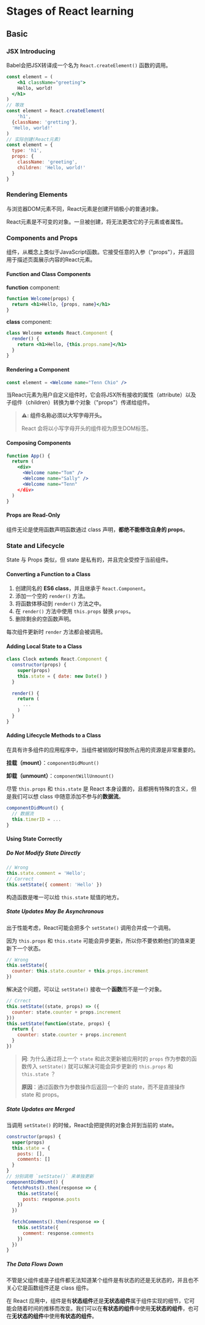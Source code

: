 # Stages of React learning

## Basic

### JSX Introducing

Babel会把JSX转译成一个名为 `React.createElement()` 函数的调用。

```jsx
const element = (
	<h1 className="greeting">
    Hello, world!
  </h1>
)
// 等效
const element = React.createElement(
	'h1',
  {className: 'gretting'},
  'Hello, world!'
)
// 实际创建(React元素)
const element = {
  type: 'h1',
  props: {
    className: 'greeting',
    children: 'Hello, world!'
  }
}
```



### Rendering Elements

与浏览器DOM元素不同，React元素是创建开销极小的普通对象。

React元素是不可变的对象。一旦被创建，将无法更改它的子元素或者属性。



### Components and Props

组件，从概念上类似于JavaScript函数。它接受任意的入参（"props"），并返回用于描述页面展示内容的React元素。

#### Function and Class Components

**function** component:

```jsx
function Welcome(props) {
  return <h1>Hello, {props, name}</h1>
}
```

**class** component:

```jsx
class Welcome extends React.Component {
  render() {
    return <h1>Hello, {this.props.name}</h1>
  }
}
```

#### Rendering a Component

```jsx
const element = <Welcome name="Tenn Chio" />
```

当React元素为用户自定义组件时，它会将JSX所有接收的属性（attribute）以及子组件（children）转换为单个对象（"props"）传递给组件。

> **⚠️: 组件名称必须以大写字母开头。**
>
> React 会将以小写字母开头的组件视为原生DOM标签。

#### Composing Components

```jsx
function App() {
  return (
  	<div>
      <Welcome name="Tom" />
      <Welcome name="Sally" />
      <Welcome name="Tenn"
    </div>
  )
}
```

#### Props are Read-Only

组件无论是使用函数声明函数通过 class 声明，**都绝不能修改自身的 props**。



### State and Lifecycle

State 与 Props 类似，但 state 是私有的，并且完全受控于当前组件。

#### Converting a Function to a Class

1. 创建同名的 **ES6 class**，并且继承于 `React.Component`。
2. 添加一个空的 `render()` 方法。
3. 将函数体移动到 `render()` 方法之中。
4. 在 `render()` 方法中使用 `this.props` 替换 `props`。
5. 删除剩余的空函数声明。

每次组件更新时 `render` 方法都会被调用。

#### Adding Local State to a Class

```jsx
class Clock extends React.Component {
  constructor(props) {
    super(props)
    this.state = { date: new Date() }
  }
  
  render() {
    return (
      ...
    )
  }
}
```

#### Adding Lifecycle Methods to a Class

在具有许多组件的应用程序中，当组件被销毁时释放所占用的资源是非常重要的。

**挂载（mount）**：`componentDidMount()`

**卸载（unmount）**：`componentWillUnmount()`

尽管 `this.props` 和 `this.state` 是 React 本身设置的，且都拥有特殊的含义，但是我们可以想 class 中随意添加不参与的**数据流**。

```jsx
componentDidMount() {
  // 数据流
  this.timerID = ...
}
```

#### Using State Correctly

##### Do Not Modify State Directly

```jsx
// Wrong
this.state.comment = 'Hello';
// Correct
this.setState({ comment: 'Hello' })
```

构造函数是唯一可以给 `this.state` 赋值的地方。

##### State Updates May Be Asynchronous

出于性能考虑，React可能会把多个 `setState()` 调用合并成一个调用。

因为 `this.props` 和 `this.state` 可能会异步更新，所以你不要依赖他们的值来更新下一个状态。

```jsx
// Wrong
this.setState({
  counter: this.state.counter + this.props.increment
})
```

解决这个问题，可以让 `setState()` 接收一个**函数**而不是一个对象。

```jsx
// Crrect
this.setState((state, props) => ({
  counter: state.counter + props.increment
}))
this.setState(function(state, props) {
  return {
    counter: state.counter + props.increment
  }
})
```

> **问**: 为什么通过将上一个 `state` 和此次更新被应用时的 `props` 作为参数的函数传入 `setState()` 就可以解决可能会异步更新的 `this.props` 和 `this.state` ？
>
> **原因**：通过函数作为参数操作后返回一个新的 state，而不是直接操作 state 和 props。

##### State Updates are Merged

当调用 `setState()` 的时候，React会把提供的对象合并到当前的 state。

```jsx
constructor(props) {
  super(props)
  this.state = {
    posts: [],
    comments: []
  }
}
// 分别调用 `setState()` 来单独更新
componentDidMount() {
  fetchPosts().then(response => {
    this.setState({
      posts: response.posts
    })
  })
  
  fetchComments().then(response => {
    this.setState({
      comment: response.comments
    })
  })
}
```

##### The Data Flows Down

不管是父组件或是子组件都无法知道某个组件是有状态的还是无状态的，并且也不关心它是函数组件还是 class 组件。

在 React 应用中，组件是有**状态组件**还是**无状态组件**属于组件实现的细节，它可能会随着时间的推移而改变。我们可以在**有状态的组件**中使用**无状态的组件**，也可在**无状态的组件**中使用**有状态的组件**。



